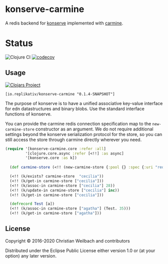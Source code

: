 # konserve-carmine

A redis backend for [konserve](https://github.com/replikativ/konserve) implemented with [carmine](https://github.com/ptaoussanis/carmine). 


# Status

![Clojure CI](https://github.com/alekcz/konserve-carmine/workflows/Clojure%20CI/badge.svg?branch=master) [![codecov](https://codecov.io/gh/alekcz/konserve-carmine/branch/master/graph/badge.svg)](https://codecov.io/gh/alekcz/konserve-carmine) 

## Usage

[![Clojars Project](https://img.shields.io/clojars/v/io.replikativ/konserve-carmine.svg)](http://clojars.org/io.replikativ/konserve-carmine)

`[io.replikativ/konserve-carmine "0.1.4-SNAPSHOT"]`

The purpose of konserve is to have a unified associative key-value interface for
edn datastructures and binary blobs. Use the standard interface functions of konserve.

You can provide the carmine redis connection specification map to the
`new-carmine-store` constructor as an argument. We do not require additional
settings beyond the konserve serialization protocol for the store, so you can
still access the store through carmine directly wherever you need.

```clojure
(require '[konserve-carmine.core :refer :all]
         '[clojure.core.async :refer [<!!] :as async]
         '[konserve.core :as k])
  
  (def carmine-store (<!! (new-carmine-store {:pool {} :spec {:uri "redis://localhost:6379/"}})))

  (<!! (k/exists? carmine-store  "cecilia"))
  (<!! (k/get-in carmine-store ["cecilia"]))
  (<!! (k/assoc-in carmine-store ["cecilia"] 28))
  (<!! (k/update-in carmine-store ["cecilia"] inc))
  (<!! (k/get-in carmine-store ["cecilia"]))

  (defrecord Test [a])
  (<!! (k/assoc-in carmine-store ["agatha"] (Test. 35)))
  (<!! (k/get-in carmine-store ["agatha"]))
```




## License

Copyright © 2016-2020 Christian Weilbach and contributors

Distributed under the Eclipse Public License either version 1.0 or (at
your option) any later version.
